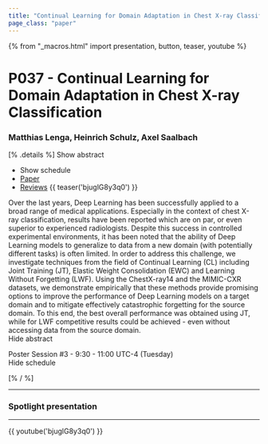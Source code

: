 ```yaml
---
title: "Continual Learning for Domain Adaptation in Chest X-ray Classification"
page_class: "paper"
---
```


{% from "_macros.html" import presentation, button, teaser, youtube %}

# P037 - Continual Learning for Domain Adaptation in Chest X-ray Classification

### Matthias Lenga, Heinrich Schulz, Axel Saalbach

[% .details %]
<a class="toggle_visibility" data-selector=".abstract" data-level="3">Show abstract</a>
- <a class="toggle_visibility" data-selector=".schedule" data-level="3">Show schedule</a>
- <a href="https://openreview.net/pdf?id=lgE-MUlU1g">Paper</a>
- <a href="https://openreview.net/forum?id=lgE-MUlU1g">Reviews</a>
{{ teaser('bjuglG8y3q0') }}

<p>
    <span class="abstract">
        Over the last years, Deep Learning has been successfully applied to a broad range of medical applications. Especially in the context of chest X-ray classification, results have been reported which are on par, or even superior to experienced radiologists. Despite this success in controlled experimental environments, it has been noted that the ability of Deep Learning models to generalize to data from a new domain (with potentially different tasks) is often limited. In order to address this challenge, we investigate techniques from the field of Continual Learning (CL) including Joint Training (JT), Elastic Weight Consolidation (EWC) and Learning Without Forgetting (LWF). Using the ChestX-ray14 and the MIMIC-CXR datasets, we demonstrate empirically that these methods provide promising options to improve the performance of Deep Learning models on a target domain and to mitigate effectively catastrophic forgetting for the source domain. To this end, the best overall performance was obtained using JT, while for LWF competitive results could be achieved - even without accessing data from the source domain.
        <br>
        <span class="actions"><a class="toggle_visibility" data-level="2">Hide abstract</a></span>
    </span>
</p>

<p>
    <span class="schedule">
        Poster Session #3  - 9:30 - 11:00 UTC-4 (Tuesday)
        <br>
        <span class="actions"><a class="toggle_visibility" data-level="2">Hide schedule</a></span>
    </span>
</p>

<!-- {{ button("Access paper channel", "https://chat.midl.io/channel/p037") }} -->
[% / %]

---

### Spotlight presentation

---

{{ youtube('bjuglG8y3q0') }}